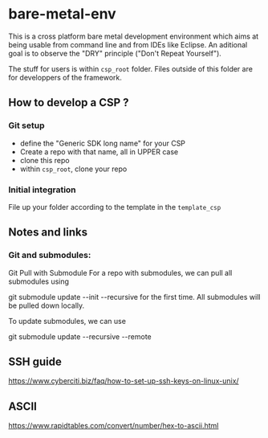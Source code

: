 # bare-metal-env

This is a cross platform bare metal development environment which aims at being usable from command line and from IDEs like Eclipse. An aditional goal is to observe the "DRY" principle ("Don't Repeat Yourself").

The stuff for users is within `csp_root` folder. 
Files outside of this folder are for developpers of the framework.

## How to develop a CSP ?

### Git setup
- define the "Generic SDK long name" for your CSP
- Create a repo with that name, all in UPPER case
- clone this repo
- within `csp_root`, clone your repo

### Initial integration
File up your folder according to the template in the `template_csp`

## Notes and links

### Git and submodules:

Git Pull with Submodule
For a repo with submodules, we can pull all submodules using

git submodule update --init --recursive
for the first time. All submodules will be pulled down locally.

To update submodules, we can use

git submodule update --recursive --remote

## SSH guide
https://www.cyberciti.biz/faq/how-to-set-up-ssh-keys-on-linux-unix/

## ASCII
https://www.rapidtables.com/convert/number/hex-to-ascii.html
